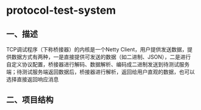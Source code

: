 # protocol-test-system
## 一、描述
TCP调试程序（下称桥接器）的内核是一个Netty Client，用户提供发送数据，提供数据方式有两种，一是直接提供可发送的数据（如二进制、JSON），二是进行自定义协议配置，桥接器进行解码、数据解析、编码成二进制发送到待测试服务端；待测试服务端返回数据后，桥接器进行解析，返回给用户直观的数据，也可以选择直接返回响应消息
## 二、项目结构
